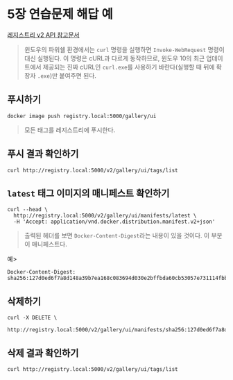 # 5장 연습문제 해답 예

[레지스트리 v2 API 참고문서](https://docs.docker.com/registry/spec/api)

> 윈도우의 파워쉘 환경에서는 `curl` 명령을 실행하면 `Invoke-WebRequest` 명령이 대신 실행된다. 이 명령은 cURL과 다르게 동작하므로, 윈도우 10의 최근 업데이트에서  제공되는 진짜 cURL인 `curl.exe`를 사용하기 바란다(실행할 때 뒤에 확장자 `.exe`)만 붙여주면 된다.

## 푸시하기

```
docker image push registry.local:5000/gallery/ui
```

> 모든 태그를 레지스트리에 푸시한다.

## 푸시 결과 확인하기

```
curl http://registry.local:5000/v2/gallery/ui/tags/list
```

## `latest` 태그 이미지의 매니페스트 확인하기

```
curl --head \
  http://registry.local:5000/v2/gallery/ui/manifests/latest \
  -H 'Accept: application/vnd.docker.distribution.manifest.v2+json'
```
> 출력된 헤더를 보면 `Docker-Content-Digest`라는 내용이 있을 것이다. 이 부분이 매니페스트다.

예> 

```
Docker-Content-Digest: sha256:127d0ed6f7a8d148a39b7ea168c083694d030e2bffbda60cb53057e731114fbb
```

## 삭제하기

```
curl -X DELETE \
  http://registry.local:5000/v2/gallery/ui/manifests/sha256:127d0ed6f7a8d148a39b7ea168c083694d030e2bffbda60cb53057e731114fbb
```

## 삭제 결과 확인하기

```
curl http://registry.local:5000/v2/gallery/ui/tags/list
```